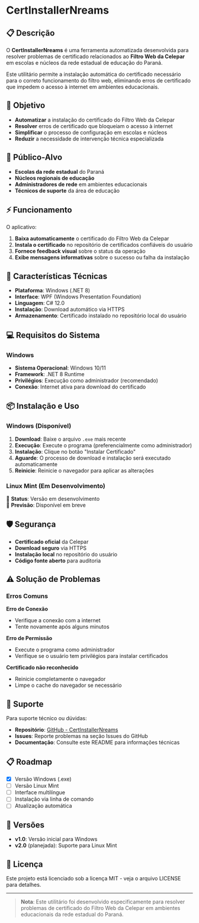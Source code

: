 ﻿# CertInstallerNreams

## 📋 Descrição

O **CertInstallerNreams** é uma ferramenta automatizada desenvolvida para resolver problemas de certificado relacionados ao **Filtro Web da Celepar** em escolas e núcleos da rede estadual de educação do Paraná.

Este utilitário permite a instalação automática do certificado necessário para o correto funcionamento do filtro web, eliminando erros de certificado que impedem o acesso à internet em ambientes educacionais.

## 🎯 Objetivo

- **Automatizar** a instalação do certificado do Filtro Web da Celepar
- **Resolver** erros de certificado que bloqueiam o acesso à internet
- **Simplificar** o processo de configuração em escolas e núcleos
- **Reduzir** a necessidade de intervenção técnica especializada

## 🏫 Público-Alvo

- **Escolas da rede estadual** do Paraná
- **Núcleos regionais de educação**
- **Administradores de rede** em ambientes educacionais
- **Técnicos de suporte** da área de educação

## ⚡ Funcionamento

O aplicativo:

1. **Baixa automaticamente** o certificado do Filtro Web da Celepar
2. **Instala o certificado** no repositório de certificados confiáveis do usuário
3. **Fornece feedback visual** sobre o status da operação
4. **Exibe mensagens informativas** sobre o sucesso ou falha da instalação

## 🔧 Características Técnicas

- **Plataforma**: Windows (.NET 8)
- **Interface**: WPF (Windows Presentation Foundation)
- **Linguagem**: C# 12.0
- **Instalação**: Download automático via HTTPS
- **Armazenamento**: Certificado instalado no repositório local do usuário

## 💻 Requisitos do Sistema

### Windows
- **Sistema Operacional**: Windows 10/11
- **Framework**: .NET 8 Runtime
- **Privilégios**: Execução como administrador (recomendado)
- **Conexão**: Internet ativa para download do certificado

## 📦 Instalação e Uso

### Windows (Disponível)

1. **Download**: Baixe o arquivo `.exe` mais recente
2. **Execução**: Execute o programa (preferencialmente como administrador)
3. **Instalação**: Clique no botão "Instalar Certificado"
4. **Aguarde**: O processo de download e instalação será executado automaticamente
5. **Reinicie**: Reinicie o navegador para aplicar as alterações

### Linux Mint (Em Desenvolvimento)

🚧 **Status**: Versão em desenvolvimento  
📅 **Previsão**: Disponível em breve

## 🛡️ Segurança

- **Certificado oficial** da Celepar
- **Download seguro** via HTTPS
- **Instalação local** no repositório do usuário
- **Código fonte aberto** para auditoria

## ⚠️ Solução de Problemas

### Erros Comuns

**Erro de Conexão**
- Verifique a conexão com a internet
- Tente novamente após alguns minutos

**Erro de Permissão**
- Execute o programa como administrador
- Verifique se o usuário tem privilégios para instalar certificados

**Certificado não reconhecido**
- Reinicie completamente o navegador
- Limpe o cache do navegador se necessário

## 🤝 Suporte

Para suporte técnico ou dúvidas:

- **Repositório**: [GitHub - CertInstallerNreams](https://github.com/tago-dev/CertInstallerNreams)
- **Issues**: Reporte problemas na seção Issues do GitHub
- **Documentação**: Consulte este README para informações técnicas

## 📋 Roadmap

- [x] Versão Windows (.exe)
- [ ] Versão Linux Mint
- [ ] Interface multilíngue
- [ ] Instalação via linha de comando
- [ ] Atualização automática

## 🔄 Versões

- **v1.0**: Versão inicial para Windows
- **v2.0** (planejada): Suporte para Linux Mint

## 📄 Licença

Este projeto está licenciado sob a licença MIT - veja o arquivo LICENSE para detalhes.

---

> **Nota**: Este utilitário foi desenvolvido especificamente para resolver problemas de certificado do Filtro Web da Celepar em ambientes educacionais da rede estadual do Paraná.
